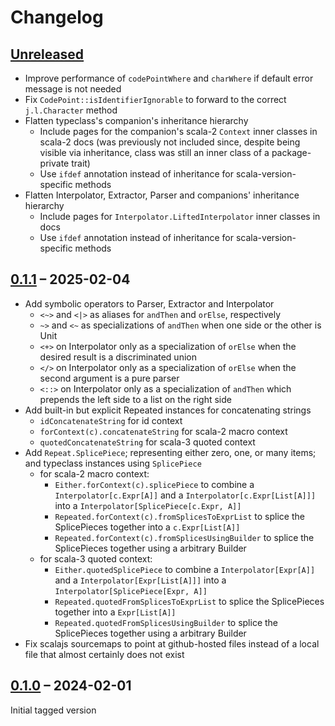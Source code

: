 # Changelog

## [Unreleased](https://github.com/rayrobdod/string-context-parser-combinator/compare/0.1.1...HEAD)
* Improve performance of `codePointWhere` and `charWhere` if default error message is not needed
* Fix `CodePoint::isIdentifierIgnorable` to forward to the correct `j.l.Character` method
* Flatten typeclass's companion's inheritance hierarchy
  * Include pages for the companion's scala-2 `Context` inner classes in scala-2 docs
    (was previously not included since, despite being visible via inheritance, class was still an inner class of a package-private trait)
  * Use `ifdef` annotation instead of inheritance for scala-version-specific methods
* Flatten Interpolator, Extractor, Parser and companions' inheritance hierarchy
  * Include pages for `Interpolator.LiftedInterpolator` inner classes in docs
  * Use `ifdef` annotation instead of inheritance for scala-version-specific methods

## [0.1.1](https://github.com/rayrobdod/string-context-parser-combinator/compare/0.1.0...0.1.1) – 2025-02-04
* Add symbolic operators to Parser, Extractor and Interpolator
  * `<~>` and `<|>` as aliases for `andThen` and `orElse`, respectively
  * `~>` and `<~` as specializations of `andThen` when one side or the other is Unit
  * `<+>` on Interpolator only as a specialization of `orElse` when the desired result is a discriminated union
  * `</>` on Interpolator only as a specialization of `orElse` when the second argument is a pure parser
  * `<::>` on Interpolator only as a specialization of `andThen` which prepends the left side to a list on the right side
* Add built-in but explicit Repeated instances for concatenating strings
  * `idConcatenateString` for id context
  * `forContext(c).concatenateString` for scala-2 macro context
  * `quotedConcatenateString` for scala-3 quoted context
* Add `Repeat.SplicePiece`; representing either zero, one, or many items; and typeclass instances using `SplicePiece`
  * for scala-2 macro context:
    * `Either.forContext(c).splicePiece` to combine a `Interpolator[c.Expr[A]]` and a `Interpolator[c.Expr[List[A]]]` into a `Interpolator[SplicePiece[c.Expr, A]]`
    * `Repeated.forContext(c).fromSplicesToExprList` to splice the SplicePieces together into a `c.Expr[List[A]]`
    * `Repeated.forContext(c).fromSplicesUsingBuilder` to splice the SplicePieces together using a arbitrary Builder
  * for scala-3 quoted context:
    * `Either.quotedSplicePiece` to combine a `Interpolator[Expr[A]]` and a `Interpolator[Expr[List[A]]]` into a `Interpolator[SplicePiece[Expr, A]]`
    * `Repeated.quotedFromSplicesToExprList` to splice the SplicePieces together into a `Expr[List[A]]`
    * `Repeated.quotedFromSplicesUsingBuilder` to splice the SplicePieces together using a arbitrary Builder
* Fix scalajs sourcemaps to point at github-hosted files instead of a local file that almost certainly does not exist

## [0.1.0](https://github.com/rayrobdod/string-context-parser-combinator/releases/tag/0.1.0) – 2024-02-01
Initial tagged version
